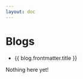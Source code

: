 ```yaml
---
layout: doc
---
```


<script setup>
  import {data as blogs} from './blogs/blog.data';
</script>

# Blogs

<ul v-if="blogs.length > 0">
  <li v-for="blog of blogs">
    <a :href="blog.url">{{ blog.frontmatter.title }}</a>
  </li>
</ul>
<p v-else>
  Nothing here yet!
</p>
